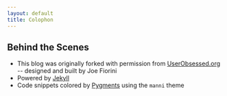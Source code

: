 ```yaml
---
layout: default
title: Colophon
---
```


## Behind the Scenes

- This blog was originally forked with permission from [UserObsessed.org][] -- designed and built by Joe Fiorini
- Powered by [Jekyll][]
- Code snippets colored by [Pygments][] using the `manni` theme

[UserObsessed.org]: http://userobsessed.net/
[Pygments]: http://pygments.org/
[Jekyll]: http://www.jekyllrb.com

